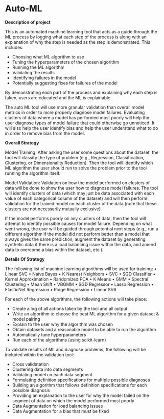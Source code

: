 # Auto-ML
**Description of project**

This is an automated machine learning tool that acts as a guide through the ML process by logging what each step of the process is along with an explanation of why the step is needed as the step is demonstrated. This includes:
 - Choosing what ML algorithm to use 
 - Tuning the hyperparameters of the chosen algorithm 
 - Running the ML algorithm 
 - Validating the results 
 - Identifying failures in the model 
 - Potentially suggesting fixes for failures of the model 
 
By demonstrating each part of the process and explaining why each step is taken, users are educated and the ML is explainable.

The auto ML tool will use more granular validation than overall model metrics in order to more properly diagnose model failures. Evaluating clusters of data where a model has performed most poorly will help the user diagnose types of model failure that could otherwise go unnoticed. It will also help the user identify bias and help the user understand what to do in order to remove bias from the model. 

**Overall Strategy**

Model Training:
After asking the user some questions about the dataset, the tool will classify the type of problem (e.g., Regression, Classification, Clustering, or Dimensionality Reduction). Then the tool will identify which ML algorithm the user should run to solve the problem prior to the tool running the algorithm itself.
 
Model Validation:
Validation on how the model performed on clusters of data will be done to show the user how to diagnose model failures. The tool will identify clusters of data (which may just be data associated with each value of each categorical column of the dataset) and will then perform validation for the trained model on each cluster of the data (note that these clusters are not necessarily mutually exclusive). 

If the model performs poorly on any clusters of data, then the tool will attempt to identify possible causes for model failure. Depending on what went wrong, the user will be guided through potential next steps (e.g., run a different algorithm if the model did not perform better than a model that always gives the same prediction, augment the dataset by generating synthetic data if there is a load balancing issue within the data, and amend data to overcome a bias within the dataset, etc.).

**Details Of Strategy**

The following list of machine learning algorithms will be used for training:
•	Linear SVC
•	Naïve Bayes
•	K Nearest Neighbors
•	SVC
•	SGD Classifier
•	Kernel Approximation
•	Randomized PCA
•	K Means
•	GMM
•	Spectral Clustering
•	Mean Shift
•	VBGMM
•	SGD Regressor
•	Lasso Regression
•	ElasticNet Regression
•	Ridge Regression
•	Linear SVR

For each of the above algorithms, the following actions will take place:
 - Create a log of all actions taken by the tool and all output 
 - Write an algorithm to choose the best ML algorithm for a given dataset & model pairing
 - Explain to the user why the algorithm was chosen
 - Obtain datasets and a reasonable model to be able to run the algorithm
 - Automatically tune hyperparameters 
 - Run each of the algorithms (using scikit-learn)
 
To validate results of ML and diagnose problems, the following will be included within the validation tool:
-  Cross validatation
 - Clustering data into data segments
 - Validating model on each data segment
 - Formulating definition specifications for multiple possible diagnoses
 - Building an algorithm that follows definition specifications for each possible diagnosis
 - Providing an explanation to the user for why the model failed on the segment of data on which the model performed most poorly
 - Data Augmentation for load balancing issues
 - Data Augmentation for a bias that must be fixed



